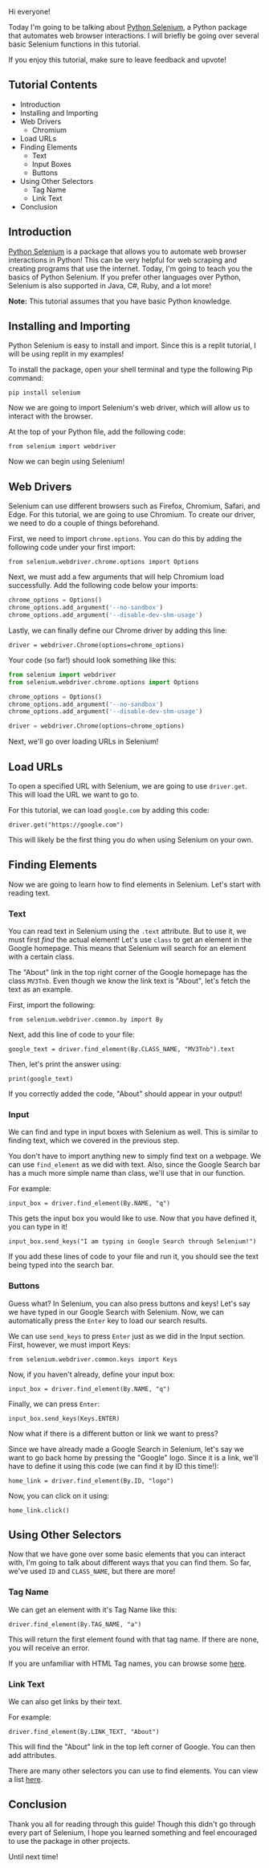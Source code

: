 Hi everyone! 

Today I'm going to be talking about [Python Selenium](https://pypi.org/project/selenium), a Python package that automates web browser interactions. I will briefly be going over several basic Selenium functions in this tutorial.

If you enjoy this tutorial, make sure to leave feedback and upvote! 

## Tutorial Contents

* Introduction
* Installing and Importing
* Web Drivers
  * Chromium
* Load URLs
* Finding Elements
  * Text
  * Input Boxes
  * Buttons
* Using Other Selectors
  * Tag Name 
  * Link Text
* Conclusion

## Introduction

[Python Selenium](https://pypi.org/project/selenium) is a package that allows you to automate web browser interactions in Python! This can be very helpful for web scraping and creating programs that use the internet. Today, I'm going to teach you the basics of Python Selenium. If you prefer other languages over Python, Selenium is also supported in Java, C#, Ruby, and a lot more!

**Note:** This tutorial assumes that you have basic Python knowledge.

## Installing and Importing

Python Selenium is easy to install and import. Since this is a replit tutorial, I will be using replit in my examples!

To install the package, open your shell terminal and type the following Pip command:

`pip install selenium`

Now we are going to import Selenium's web driver, which will allow us to interact with the browser.

At the top of your Python file, add the following code:

`from selenium import webdriver`

Now we can begin using Selenium!

## Web Drivers

Selenium can use different browsers such as Firefox, Chromium, Safari, and Edge. For this tutorial, we are going to use Chromium. To create our driver, we need to do a couple of things beforehand.

First, we need to import `chrome.options`. You can do this by adding the following code under your first import:

`from selenium.webdriver.chrome.options import Options`

Next, we must add a few arguments that will help Chromium load successfully.
Add the following code below your imports:

```py
chrome_options = Options()
chrome_options.add_argument('--no-sandbox')
chrome_options.add_argument('--disable-dev-shm-usage')
```
Lastly, we can finally define our Chrome driver by adding this line:

`driver = webdriver.Chrome(options=chrome_options)`

Your code (so far!) should look something like this:

```py
from selenium import webdriver
from selenium.webdriver.chrome.options import Options

chrome_options = Options()
chrome_options.add_argument('--no-sandbox')
chrome_options.add_argument('--disable-dev-shm-usage')

driver = webdriver.Chrome(options=chrome_options)
```

Next, we'll go over loading URLs in Selenium!

## Load URLs

To open a specified URL with Selenium, we are going to use `driver.get`. This will load the URL we want to go to. 

For this tutorial, we can load `google.com` by adding this code:

`driver.get("https://google.com")`

This will likely be the first thing you do when using Selenium on your own.

## Finding Elements

Now we are going to learn how to find elements in Selenium. Let's start with reading text.

### Text

You can read text in Selenium using the `.text` attribute. But to use it, we must first *find* the actual element! Let's use `class` to get an element in the Google homepage. This means that Selenium will search for an element with a certain class. 

The "About" link in the top right corner of the Google homepage has the class `MV3Tnb`. Even though we know the link text is "About", let's fetch the text as an example.

First, import the following:

`from selenium.webdriver.common.by import By`

Next, add this line of code to your file:

`google_text = driver.find_element(By.CLASS_NAME, "MV3Tnb").text`

Then, let's print the answer using:

`print(google_text)`

If you correctly added the code, "About" should appear in your output!

### Input

We can find and type in input boxes with Selenium as well. This is similar to finding text, which we covered in the previous step. 

You don't have to import anything new to simply find text on a webpage. We can use `find_element` as we did with text. Also, since the Google Search bar has a much more simple name than class, we'll use that in our function.

For example:

`input_box = driver.find_element(By.NAME, "q")`

This gets the input box you would like to use. Now that you have defined it, you can type in it!

`input_box.send_keys("I am typing in Google Search through Selenium!")`

If you add these lines of code to your file and run it, you should see the text being typed into the search bar.

### Buttons

Guess what? In Selenium, you can also press buttons and keys! Let's say we have typed in our Google Search with Selenium. Now, we can automatically press the `Enter` key to load our search results.

We can use `send_keys` to press `Enter` just as we did in the Input section. First, however, we must import Keys:

`from selenium.webdriver.common.keys import Keys`

Now, if you haven't already, define your input box:

`input_box = driver.find_element(By.NAME, "q")`

Finally, we can press `Enter`:

`input_box.send_keys(Keys.ENTER)`

Now what if there is a different button or link we want to press? 

Since we have already made a Google Search in Selenium, let's say we want to go back home by pressing the "Google" logo. Since it is a link, we'll have to define it using this code (we can find it by ID this time!):

`home_link = driver.find_element(By.ID, "logo")`

Now, you can click on it using:

`home_link.click()`

## Using Other Selectors

Now that we have gone over some basic elements that you can interact with, I'm going to talk about different ways that you can find them. So far, we've used `ID` and `CLASS_NAME`, but there are more!

### Tag Name

We can get an element with it's Tag Name like this:

`driver.find_element(By.TAG_NAME, "a")`

This will return the first element found with that tag name. If there are none, you will receive an error.

If you are unfamiliar with HTML Tag names, you can browse some [here](https://www.w3schools.com/TAGS/default.ASP).

### Link Text

We can also get links by their text. 

For example:

`driver.find_element(By.LINK_TEXT, "About")`

This will find the "About" link in the top left corner of Google. You can then add attributes.

There are many other selectors you can use to find elements. You can view a list [here](https://selenium-python.readthedocs.io/locating-elements.html).

## Conclusion

Thank you all for reading through this guide! Though this didn't go through every part of Selenium, I hope you learned something and feel encouraged to use the package in other projects.

Until next time!